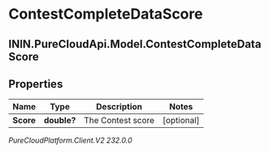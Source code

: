 # ContestCompleteDataScore

## ININ.PureCloudApi.Model.ContestCompleteDataScore

## Properties

|Name | Type | Description | Notes|
|------------ | ------------- | ------------- | -------------|
| **Score** | **double?** | The Contest score | [optional] |



_PureCloudPlatform.Client.V2 232.0.0_
